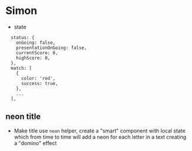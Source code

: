 # Simon

* state

```
  status: {
    onGoing: false,
    presentationOnGoing: false,
    currentScore: 0,
    highScore: 0,
  },
  match: [
    {
      color: 'red',
      success: true,
    },
    ...
  ],
```

## neon title

- Make title use `neon` helper, create a "smart" component with local state which from time to time will add a neon for each letter in a text
creating a "domino" effect

